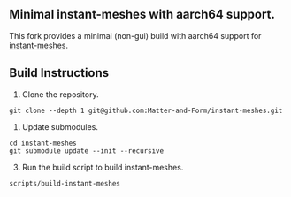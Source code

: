 ## Minimal instant-meshes with aarch64 support.

This fork provides a minimal (non-gui) build with aarch64 support for [instant-meshes](https://github.com/wjakob/instant-meshes).

## Build Instructions

1. Clone the repository.
```
git clone --depth 1 git@github.com:Matter-and-Form/instant-meshes.git

```

1. Update submodules.
```
cd instant-meshes
git submodule update --init --recursive

```

3. Run the build script to build instant-meshes.
```
scripts/build-instant-meshes

```

